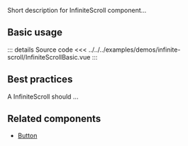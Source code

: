 Short description for InfiniteScroll component...

## Basic usage

<InfiniteScrollBasic />

::: details Source code
<<< ../../../examples/demos/infinite-scroll/InfiniteScrollBasic.vue
:::

## Best practices

A InfiniteScroll should ...

## Related components

- [Button](/components/button/button.doc)

